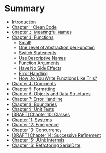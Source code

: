 # Summary

- [Introduction](README.md)
- [Chapter 1: Clean Code](chapter_1.md)
- [Chapter 2: Meaningful Names](chapter_2.md)
- [Chapter 3: Functions](chapter_3.md)
    - [Small!](chapter_31.md)
    - [One Level of Abstraction per Function](chapter_32.md) 
    - [Switch Statements](chapter_33.md) 
    - [Use Descriptive Names](chapter_34.md) 
    - [Function Arguments](chapter_35.md)
    - [Have No Side Effects](chapter_36.md)
    - [Error Handling](chapter_37.md)
    - [How Do You Write Functions Like This?](chapter_38.md)
- [Chapter 4: Comments](chapter_4.md)
- [Chapter 5: Formatting](chapter_5.md)
- [Chapter 6: Objects and Data Structures](chapter_6.md)
- [Chapter 7: Error Handling](chapter_7.md)
- [Chapter 8: Boundaries]()
- [Chapter 9: Unit Tests](chapter_9.md)
- [[DRAFT] Chapter 10: Classes](chapter_10.md)
- [Chapter 11: Systems](chapter_11.md)
- [Chapter 12: Emergence](chapter_12.md)
- [Chapter 13: Concurrency](chapter_13.md)
- [[DRAFT] Chapter 14: Successive Refinement](chapter_14.md)
- [Chapter 15: JUnit Internals]()
- [Chapter 16: Refactoring SerialDate]()

